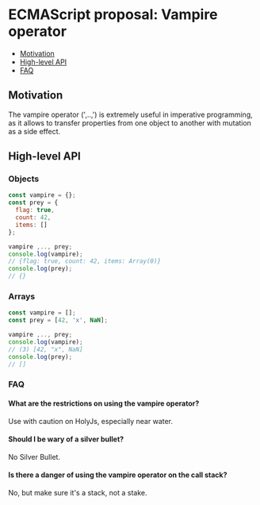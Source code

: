 # ECMAScript proposal: Vampire operator
- [Motivation](#motivation)
- [High-level API](#high-level-api)
- [FAQ](#faq)

## Motivation

The vampire operator (',..,') is extremely useful in imperative programming, as it allows to transfer properties from one object to another with mutation as a side effect.

## High-level API
### Objects
```js
const vampire = {};
const prey = {
  flag: true,
  count: 42,
  items: []
};

vampire ,.., prey;
console.log(vampire);
// {flag: true, count: 42, items: Array(0)}
console.log(prey);
// {}
```
### Arrays
```js
const vampire = [];
const prey = [42, 'x', NaN];

vampire ,.., prey;
console.log(vampire);
// (3) [42, "x", NaN]
console.log(prey);
// []
```
### FAQ
#### What are the restrictions on using the vampire operator?
Use with caution on HolyJs, especially near water.
#### Should I be wary of a silver bullet?
No Silver Bullet.
#### Is there a danger of using the vampire operator on the call stack?
No, but make sure it's a stack, not a stake.
